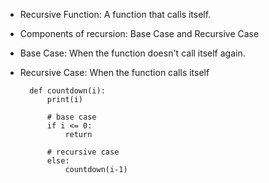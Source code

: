 - Recursive Function: A function that calls itself.
- Components of recursion:  Base Case and Recursive Case
- Base Case: When the function doesn't call itself again.
- Recursive Case: When the function calls itself


        def countdown(i):
            print(i)
            
            # base case
            if i <= 0:
                return

            # recursive case
            else:
                countdown(i-1)
